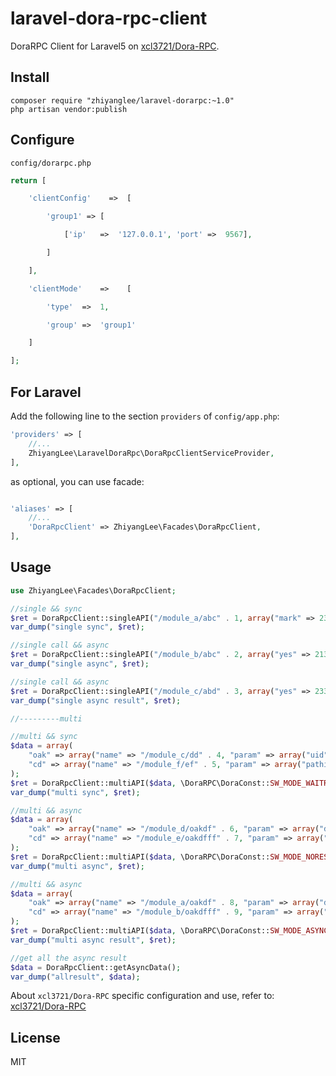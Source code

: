 # laravel-dora-rpc-client

DoraRPC Client for Laravel5 on [xcl3721/Dora-RPC](https://github.com/xcl3721/Dora-RPC).

## Install

```shell
composer require "zhiyanglee/laravel-dorarpc:~1.0"
php artisan vendor:publish
```
## Configure

`config/dorarpc.php`

```php
return [

    'clientConfig'    =>  [

        'group1' => [

            ['ip'   =>  '127.0.0.1', 'port' =>  9567],

        ]

    ],

    'clientMode'    =>    [

        'type'  =>  1,

        'group' =>  'group1'

    ]

];
```

## For Laravel

Add the following line to the section `providers` of `config/app.php`:

```php
'providers' => [
    //...
    ZhiyangLee\LaravelDoraRpc\DoraRpcClientServiceProvider,
],
```

as optional, you can use facade:

```php

'aliases' => [
    //...
    'DoraRpcClient' => ZhiyangLee\Facades\DoraRpcClient,
],
```

## Usage

```php
use ZhiyangLee\Facades\DoraRpcClient;

//single && sync
$ret = DoraRpcClient::singleAPI("/module_a/abc" . 1, array("mark" => 234, "foo" => 1), \DoraRPC\DoraConst::SW_MODE_WAITRESULT, 1);
var_dump("single sync", $ret);

//single call && async
$ret = DoraRpcClient::singleAPI("/module_b/abc" . 2, array("yes" => 21321, "foo" => 2), \DoraRPC\DoraConst::SW_MODE_NORESULT, 1);
var_dump("single async", $ret);

//single call && async
$ret = DoraRpcClient::singleAPI("/module_c/abd" . 3, array("yes" => 233, "foo" => 3), \DoraRPC\DoraConst::SW_MODE_ASYNCRESULT, 1);
var_dump("single async result", $ret);

//---------multi

//multi && sync
$data = array(
    "oak" => array("name" => "/module_c/dd" . 4, "param" => array("uid" => "ff")),
    "cd" => array("name" => "/module_f/ef" . 5, "param" => array("pathid" => "fds")),
);
$ret = DoraRpcClient::multiAPI($data, \DoraRPC\DoraConst::SW_MODE_WAITRESULT, 1);
var_dump("multi sync", $ret);

//multi && async
$data = array(
    "oak" => array("name" => "/module_d/oakdf" . 6, "param" => array("dsaf" => "32111321")),
    "cd" => array("name" => "/module_e/oakdfff" . 7, "param" => array("codo" => "f11ds")),
);
$ret = DoraRpcClient::multiAPI($data, \DoraRPC\DoraConst::SW_MODE_NORESULT, 1);
var_dump("multi async", $ret);

//multi && async
$data = array(
    "oak" => array("name" => "/module_a/oakdf" . 8, "param" => array("dsaf" => "11")),
    "cd" => array("name" => "/module_b/oakdfff" . 9, "param" => array("codo" => "f11ds")),
);
$ret = DoraRpcClient::multiAPI($data, \DoraRPC\DoraConst::SW_MODE_ASYNCRESULT, 1);
var_dump("multi async result", $ret);

//get all the async result
$data = DoraRpcClient::getAsyncData();
var_dump("allresult", $data);

```

About `xcl3721/Dora-RPC` specific configuration and use, refer to: [xcl3721/Dora-RPC](https://github.com/xcl3721/Dora-RPC)

## License

MIT